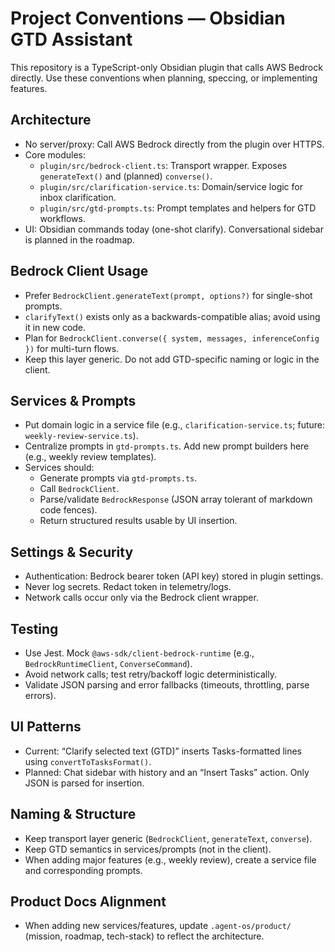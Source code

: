 # Project Conventions — Obsidian GTD Assistant

This repository is a TypeScript-only Obsidian plugin that calls AWS Bedrock directly. Use these conventions when planning, speccing, or implementing features.

## Architecture

- No server/proxy: Call AWS Bedrock directly from the plugin over HTTPS.
- Core modules:
  - `plugin/src/bedrock-client.ts`: Transport wrapper. Exposes `generateText()` and (planned) `converse()`.
  - `plugin/src/clarification-service.ts`: Domain/service logic for inbox clarification.
  - `plugin/src/gtd-prompts.ts`: Prompt templates and helpers for GTD workflows.
- UI: Obsidian commands today (one-shot clarify). Conversational sidebar is planned in the roadmap.

## Bedrock Client Usage

- Prefer `BedrockClient.generateText(prompt, options?)` for single-shot prompts.
- `clarifyText()` exists only as a backwards-compatible alias; avoid using it in new code.
- Plan for `BedrockClient.converse({ system, messages, inferenceConfig })` for multi-turn flows.
- Keep this layer generic. Do not add GTD-specific naming or logic in the client.

## Services & Prompts

- Put domain logic in a service file (e.g., `clarification-service.ts`; future: `weekly-review-service.ts`).
- Centralize prompts in `gtd-prompts.ts`. Add new prompt builders here (e.g., weekly review templates).
- Services should:
  - Generate prompts via `gtd-prompts.ts`.
  - Call `BedrockClient`.
  - Parse/validate `BedrockResponse` (JSON array tolerant of markdown code fences).
  - Return structured results usable by UI insertion.

## Settings & Security

- Authentication: Bedrock bearer token (API key) stored in plugin settings.
- Never log secrets. Redact token in telemetry/logs.
- Network calls occur only via the Bedrock client wrapper.

## Testing

- Use Jest. Mock `@aws-sdk/client-bedrock-runtime` (e.g., `BedrockRuntimeClient`, `ConverseCommand`).
- Avoid network calls; test retry/backoff logic deterministically.
- Validate JSON parsing and error fallbacks (timeouts, throttling, parse errors).

## UI Patterns

- Current: “Clarify selected text (GTD)” inserts Tasks-formatted lines using `convertToTasksFormat()`.
- Planned: Chat sidebar with history and an “Insert Tasks” action. Only JSON is parsed for insertion.

## Naming & Structure

- Keep transport layer generic (`BedrockClient`, `generateText`, `converse`).
- Keep GTD semantics in services/prompts (not in the client).
- When adding major features (e.g., weekly review), create a service file and corresponding prompts.

## Product Docs Alignment

- When adding new services/features, update `.agent-os/product/` (mission, roadmap, tech-stack) to reflect the architecture.

